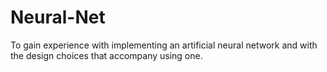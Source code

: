 # Neural-Net
To gain experience with implementing an artificial neural network and with the design choices that accompany using one.
